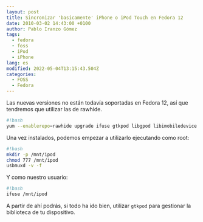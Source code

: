 ```yaml
---
layout: post
title: Sincronizar 'basicamente' iPhone o iPod Touch en Fedora 12
date: 2010-03-02 14:43:00 +0100
author: Pablo Iranzo Gómez
tags:
  - fedora
  - foss
  - iPod
  - iPhone
lang: es
modified: 2022-05-04T13:15:43.504Z
categories:
  - FOSS
  - Fedora
---
```


Las nuevas versiones no están todavía soportadas en Fedora 12, así que tendremos que utilizar las de rawhide.

```bash
#!bash
yum --enablerepo=rawhide upgrade ifuse gtkpod libgpod libimobiledevice usbmuxd
```

Una vez instalados, podemos empezar a utilizarlo ejecutando como root:

```bash
#!bash
mkdir -p /mnt/ipod
chmod 777 /mnt/ipod
usbmuxd -v -f
```

Y como nuestro usuario:

```bash
#!bash
ifuse /mnt/ipod
```

A partir de ahí podrás, si todo ha ido bien, utilizar `gtkpod` para gestionar la biblioteca de tu dispositivo.
